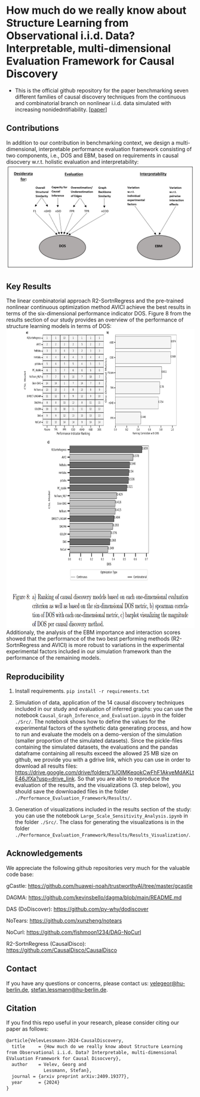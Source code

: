 # How much do we really know about Structure Learning from Observational i.i.d. Data? Interpretable, multi-dimensional Evaluation Framework for Causal Discovery

* This is the official github repository for the paper benchmarking seven different families of causal discovery techniques from the continuous and combinatorial branch on nonlinear i.i.d. data simulated with increasing nonidedntifiability. [[paper](https://arxiv.org/abs/2409.19377)]

## **Contributions**
In addition to our contribution in benchmarking context, we design a multi-dimensional, interpretable performance evaluation framework consisting of two components, i.e., DOS and EBM, based on requirements in causal disocvery w.r.t. holistic evaluation and interpretability:  <br>
![Alt text](Results_Visualization/Images/DOS_Int.PNG)


## **Key Results**
The linear combinatorial approach R2-SortnRegress and the pre-trained nonlinear continuous optimization method AVICI achieve the best results in terms of the six-dimensional performance indicator DOS. Figure 8 from the results section of our study provides an overview of the performance of structure learning models in terms of DOS: <br>
<img src="https://github.com/gvelev123/Causal_Discovery_iid_Data/blob/main/Results_Visualization/Images/Results_Summary.PNG" alt="Alt-Text" width="900" height="800"><br>
Additionaly, the analysis of the EBM importance and interaction scores showed that the performance of the two best performing methods (R2-SortnRegress and AVICI) is more robust to variations in the experimental experimental factors included in our simulation framework than the performance of the remaining models.

## **Reproducibility**
1. Install requirements. ```pip install -r requirements.txt```

2. Simulation of data, application of the 14 causal discovery techniques included in our study and evaluation of inferred graphs: you can use the notebook ```Causal_Graph_Inference_and_Evaluation.ipynb``` in the folder  ```./Src/```. The notebook shows how to define the values for the experimental factors of the synthetic data generating process, and how to run and evaluate the models on a demo-version of the simulation (smaller proportion of the simulated datasets). Since the pickle-files containing the simulated datasets, the evaluations and the pandas dataframe containing all results exceed the allowed 25 MB size on github, we provide you with a gdrive link, which you can use in order to download all results files: https://drive.google.com/drive/folders/1UOlMKeqokCwFhF1AkyeMdAKLtE46JfXa?usp=drive_link. So that you are able to reproduce the evaluation of the results, and the visualizations (3. step below), you should save the downloaded files in the folder ```./Performance_Evaluation_Framework/Results/```.

3. Generation of visualizations included in the results section of the study:
you can use the notebook ```Large_Scale_Sensitivity_Analysis.ipynb``` in the folder  ```./Src/```. The class for generating the visualizations is in the folder  ```./Performance_Evaluation_Framework/Results/Results_Visualization/```.


## **Acknowledgements**

We appreciate the following github repositories very much for the valuable code base:

gCastle: https://github.com/huawei-noah/trustworthyAI/tree/master/gcastle

DAGMA: https://github.com/kevinsbello/dagma/blob/main/README.md

DAS (DoDiscover): https://github.com/py-why/dodiscover

NoTears: https://github.com/xunzheng/notears

NoCurl: https://github.com/fishmoon1234/DAG-NoCurl

R2-SortnRegress (CausalDisco): https://github.com/CausalDisco/CausalDisco


## **Contact**

If you have any questions or concerns, please contact us: velegeor@hu-berlin.de, stefan.lessmann@hu-berlin.de. 

## **Citation**

If you find this repo useful in your research, please consider citing our paper as follows:

```
@article{VelevLessmann-2024-CausalDiscovery,
  title     = {How much do we really know about Structure Learning from Observational i.i.d. Data? Interpretable, multi-dimensional EValuation Framework for Causal Disocvery},
  author    = Velev, Georg and
              Lessmann, Stefan},
  journal = {arxiv preprint arXiv:2409.19377},
  year      = {2024}
}
```

